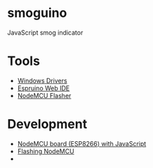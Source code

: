# smoguino
JavaScript smog indicator

# Tools
- [Windows Drivers](https://cityos-air.readme.io/v0.3/docs/1-usb-drivers-for-nodemcu-v10)
- [Espruino Web IDE](http://www.espruino.com/Web+IDE)
- [NodeMCU Flasher](https://github.com/nodemcu/nodemcu-flasher)

# Development
- [NodeMCU board (ESP8266) with JavaScript](https://github.com/mertenats/NodeMCU-and-JavaScript)
- [Flashing NodeMCU](https://www.espruino.com/ESP8266_Flashing)
- 
